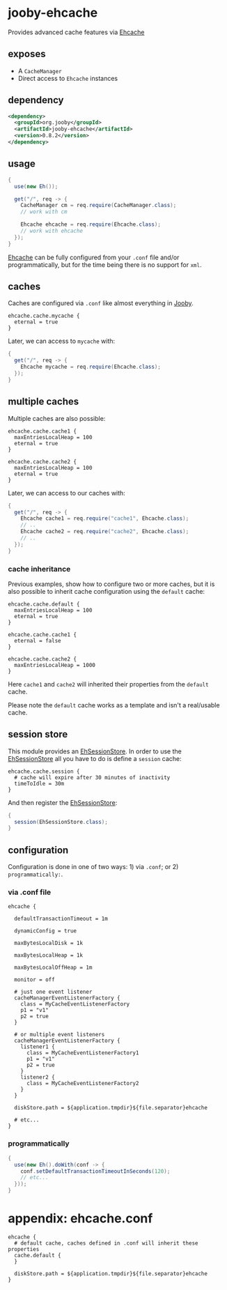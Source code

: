 # jooby-ehcache

Provides advanced cache features via [Ehcache](http://ehcache.org)

## exposes

* A ```CacheManager```
* Direct access to ```Ehcache``` instances

## dependency

```xml
<dependency>
  <groupId>org.jooby</groupId>
  <artifactId>jooby-ehcache</artifactId>
  <version>0.8.2</version>
</dependency>
```

## usage

```java
{
  use(new Eh());

  get("/", req -> {
    CacheManager cm = req.require(CacheManager.class);
    // work with cm

    Ehcache ehcache = req.require(Ehcache.class);
    // work with ehcache
  });
}
```

[Ehcache](http://ehcache.org) can be fully configured from your ```.conf``` file and/or programmatically, but for the
time being there is no support for ```xml```.
 
## caches

Caches are configured via ```.conf``` like almost everything in [Jooby](http://jooby.org).

```properties
ehcache.cache.mycache {
  eternal = true
}
```

Later, we can access to ```mycache``` with:

```java
{
  get("/", req -> {
    Ehcache mycache = req.require(Ehcache.class);
  });
}
```

## multiple caches

Multiple caches are also possible:

```properties
ehcache.cache.cache1 {
  maxEntriesLocalHeap = 100
  eternal = true
}

ehcache.cache.cache2 {
  maxEntriesLocalHeap = 100
  eternal = true
}
```

Later, we can access to our caches with:

```java
{
  get("/", req -> {
    Ehcache cache1 = req.require("cache1", Ehcache.class);
    // ..
    Ehcache cache2 = req.require("cache2", Ehcache.class);
    // ..
  });
}
```

### cache inheritance

Previous examples, show how to configure two or more caches, but it is also possible to inherit
cache configuration using the ```default``` cache:

```properties
ehcache.cache.default {
  maxEntriesLocalHeap = 100
  eternal = true
}

ehcache.cache.cache1 {
  eternal = false
}

ehcache.cache.cache2 {
  maxEntriesLocalHeap = 1000
}
```

Here ```cache1``` and ```cache2``` will inherited their properties from the ```default``` cache.

Please note the ```default``` cache works as a template and isn't a real/usable cache.

## session store

This module provides an [EhSessionStore](/apidocs/org/jooby/ehcache/EhSessionStore.html). In order to use the [EhSessionStore](/apidocs/org/jooby/ehcache/EhSessionStore.html) all
you have to do is define a ```session``` cache:

```properties
ehcache.cache.session {
  # cache will expire after 30 minutes of inactivity
  timeToIdle = 30m
}
```

And then register the [EhSessionStore](/apidocs/org/jooby/ehcache/EhSessionStore.html):

```java
{
  session(EhSessionStore.class);
}
```

## configuration

Configuration is done in one of two ways: 1) via ```.conf```; or 2) ```programmatically:```.

### via .conf file

```properties
ehcache {

  defaultTransactionTimeout = 1m

  dynamicConfig = true

  maxBytesLocalDisk = 1k

  maxBytesLocalHeap = 1k

  maxBytesLocalOffHeap = 1m

  monitor = off

  # just one event listener
  cacheManagerEventListenerFactory {
    class = MyCacheEventListenerFactory
    p1 = "v1"
    p2 = true
  }

  # or multiple event listeners
  cacheManagerEventListenerFactory {
    listener1 {
      class = MyCacheEventListenerFactory1
      p1 = "v1"
      p2 = true
    }
    listener2 {
      class = MyCacheEventListenerFactory2
    }
  }

  diskStore.path = ${application.tmpdir}${file.separator}ehcache

  # etc...
}
```

### programmatically

```java
{
  use(new Eh().doWith(conf -> {
    conf.setDefaultTransactionTimeoutInSeconds(120);
    // etc...
  }));
}
```

# appendix: ehcache.conf

```properties
ehcache {
  # default cache, caches defined in .conf will inherit these properties
  cache.default {
  }

  diskStore.path = ${application.tmpdir}${file.separator}ehcache
}

```
